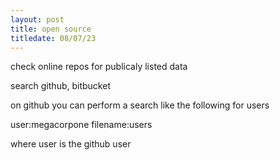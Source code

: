 ```yaml
---
layout: post
title: open source
titledate: 08/07/23
---
```


check online repos for publicaly listed data 

search github, bitbucket

on github you can perform a search like the following for users

user:megacorpone filename:users

where user is the github user 